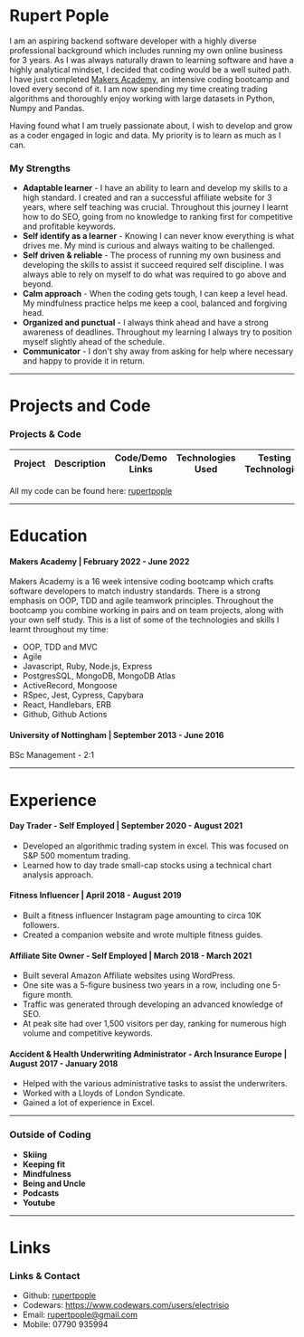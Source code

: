 # Rupert Pople

I am an aspiring backend software developer with a highly diverse professional background which includes running my own online business for 3 years. As I was always naturally drawn to learning software and have a highly analytical mindset, I decided that coding would be a well suited path. I have just completed [Makers Academy](https://github.com/makersacademy), an intensive coding bootcamp and loved every second of it. I am now spending my time creating trading algorithms and thoroughly enjoy working with large datasets in Python, Numpy and Pandas.

Having found what I am truely passionate about, I wish to develop and grow as a coder engaged in logic and data. My priority is to learn as much as I can.

### <a name="skills">My Strengths</a>

- **Adaptable learner** - I have an ability to learn and develop my skills to a high standard. I created and ran a successful affiliate website for 3 years, where self teaching was crucial. Throughout this journey I learnt how to do SEO, going from no knowledge to ranking first for competitive and profitable keywords.
- **Self identify as a learner** - Knowing I can never know everything is what drives me. My mind is curious and always waiting to be challenged.
- **Self driven & reliable** - The process of running my own business and developing the skills to assist it succeed required self discipline. I was always able to rely on myself to do what was required to go above and beyond.
- **Calm approach** - When the coding gets tough, I can keep a level head. My mindfulness practice helps me keep a cool, balanced and forgiving head.
- **Organized and punctual**  - I always think ahead and have a strong awareness of deadlines. Throughout my learning I always try to position myself slightly ahead of the schedule.
- **Communicator** - I don't shy away from asking for help where necessary and happy to provide it in return.

***

# Projects and Code
### <a name="projects">Projects & Code</a>
Project | Description | Code/Demo Links | Technologies Used | Testing Technologies
--- | --- | --- | --- | ---
All my code can be found here: [rupertpople][1]

***

# Education

#### Makers Academy | February 2022 - June 2022 
Makers Academy is a 16 week intensive coding bootcamp which crafts software developers to match industry standards. There is a strong emphasis on OOP, TDD and agile teamwork principles. Throughout the bootcamp you combine working in pairs and on team projects, along with your own self study. This is a list of some of the technologies and skills I learnt throughout my time:

- OOP, TDD and MVC
- Agile
- Javascript, Ruby, Node.js, Express
- PostgresSQL, MongoDB, MongoDB Atlas
- ActiveRecord, Mongoose
- RSpec, Jest, Cypress, Capybara
- React, Handlebars, ERB
- Github, Github Actions


#### University of Nottingham | September 2013 - June 2016
BSc Management - 2:1

***

# Experience

#### Day Trader - Self Employed | September 2020 - August 2021
- Developed an algorithmic trading system in excel. This was focused on S&P 500 momentum trading.
- Learned how to day trade small-cap stocks using a technical chart analysis approach.

#### Fitness Influencer | April 2018 - August 2019
- Built a fitness influencer Instagram page amounting to circa 10K followers.
- Created a companion website and wrote multiple fitness guides.

#### Affiliate Site Owner - Self Employed | March 2018 - March 2021
- Built several Amazon Affiliate websites using WordPress.
- One site was a 5-figure business two years in a row, including one 5-figure month.
- Traffic was generated through developing an advanced knowledge of SEO.
- At peak site had over 1,500 visitors per day, ranking for numerous high volume and competitive keywords.

#### Accident & Health Underwriting Administrator - Arch Insurance Europe | August 2017 - January 2018
- Helped with the various administrative tasks to assist the underwriters.
- Worked with a Lloyds of London Syndicate.
- Gained a lot of experience in Excel.

***

### <a name="interests">Outside of Coding</a>

- **Skiing**
- **Keeping fit**
- **Mindfulness**
- **Being and Uncle**
- **Podcasts**
- **Youtube**


***

# Links

### <a name="contact">Links & Contact</a>
- Github: [rupertpople][1]
- Codewars: https://www.codewars.com/users/electrisio
- Email: rupertpople@gmail.com
- Mobile: 07790 935994

[1]: https://github.com/rupertpople
